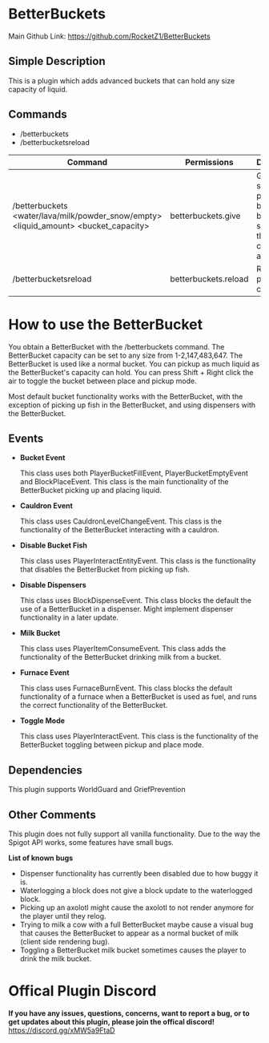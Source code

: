 # BetterBuckets
Main Github Link: https://github.com/RocketZ1/BetterBuckets

## Simple Description
This is a plugin which adds advanced buckets that can hold any size capacity of liquid.

## Commands
* /betterbuckets
* /betterbucketsreload

Command | Permissions | Description
----- | ---- | ------
/betterbuckets <player> <water/lava/milk/powder_snow/empty> <liquid_amount> <bucket_capacity> | betterbuckets.give | Gives the selected player the better bucket specified in the command arguments
/betterbucketsreload | betterbuckets.reload | Reloads the plugin config

# How to use the BetterBucket
You obtain a BetterBucket with the /betterbuckets command. The BetterBucket capacity can be set to any size from 1-2,147,483,647. The BetterBucket is used like a normal bucket. You can pickup as much liquid as the BetterBucket's capacity can hold. You can press Shift + Right click the air to toggle the bucket between place and pickup mode. 

Most default bucket functionality works with the BetterBucket, with the exception of picking up fish in the BetterBucket, and using dispensers with the BetterBucket.

## Events
* **Bucket Event** 

    This class uses both PlayerBucketFillEvent, PlayerBucketEmptyEvent and BlockPlaceEvent. This class is the main functionality of the BetterBucket picking up and placing liquid.
* **Cauldron Event**

    This class uses CauldronLevelChangeEvent. This class is the functionality of the BetterBucket interacting with a cauldron.
* **Disable Bucket Fish**

    This class uses PlayerInteractEntityEvent. This class is the functionality that disables the BetterBucket from picking up fish.
* **Disable Dispensers**

    This class uses BlockDispenseEvent. This class blocks the default the use of a BetterBucket in a dispenser. Might implement dispenser functionality in a later update.
* **Milk Bucket**

    This class uses PlayerItemConsumeEvent. This class adds the functionality of the BetterBucket drinking milk from a bucket.
* **Furnace Event**

    This class uses FurnaceBurnEvent. This class blocks the default functionality of a furnace when a BetterBucket is used as fuel, and runs the correct functionality of the BetterBucket.
* **Toggle Mode**

    This class uses PlayerInteractEvent. This class is the functionality of the BetterBucket toggling between pickup and place mode.

## Dependencies
This plugin supports WorldGuard and GriefPrevention

## Other Comments
This plugin does not fully support all vanilla functionality. Due to the way the Spigot API works, some features have small bugs. 

**List of known bugs**
* Dispenser functionality has currently been disabled due to how buggy it is.
* Waterlogging a block does not give a block update to the waterlogged block.
* Picking up an axolotl might cause the axolotl to not render anymore for the player until they relog.
* Trying to milk a cow with a full BetterBucket maybe cause a visual bug that causes the BetterBucket to appear as a normal bucket of milk (client side rendering bug).
* Toggling a BetterBucket milk bucket sometimes causes the player to drink the milk bucket.

# Offical Plugin Discord
**If you have any issues, questions, concerns, want to report a bug, or to get updates about this plugin, please join the offical discord!**
https://discord.gg/xMW5a9FtaD
